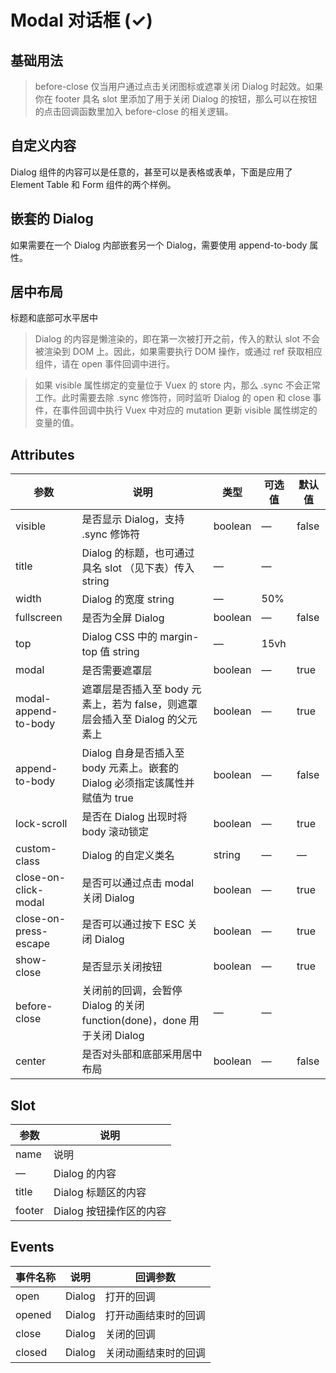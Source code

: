 # Modal 对话框 (✓)

## 基础用法
<m-dialog />

>before-close 仅当用户通过点击关闭图标或遮罩关闭 Dialog 时起效。如果你在 footer 具名 slot 里添加了用于关闭 Dialog 的按钮，那么可以在按钮的点击回调函数里加入 before-close 的相关逻辑。


## 自定义内容
Dialog 组件的内容可以是任意的，甚至可以是表格或表单，下面是应用了 Element Table 和 Form 组件的两个样例。

<m-dialog-diy />


## 嵌套的 Dialog
如果需要在一个 Dialog 内部嵌套另一个 Dialog，需要使用 append-to-body 属性。
<m-dialog-append />


## 居中布局
标题和底部可水平居中
<m-dialog-center />
>Dialog 的内容是懒渲染的，即在第一次被打开之前，传入的默认 slot 不会被渲染到 DOM 上。因此，如果需要执行 DOM 操作，或通过 ref 获取相应组件，请在 open 事件回调中进行。

>如果 visible 属性绑定的变量位于 Vuex 的 store 内，那么 .sync 不会正常工作。此时需要去除 .sync 修饰符，同时监听 Dialog 的 open 和 close 事件，在事件回调中执行 Vuex 中对应的 mutation 更新 visible 属性绑定的变量的值。


## Attributes
| 参数      | 说明          | 类型      | 可选值                           | 默认值  |
|---------- |-------------- |---------- |--------------------------------  |-------- |
|visible|	是否显示 Dialog，支持 .sync 修饰符	|boolean|	—|	false|
|title|	Dialog 的标题，也可通过具名 slot （见下表）传入	string|	—|	—|
|width|	Dialog 的宽度	string|	—	|50%|
|fullscreen|	是否为全屏 Dialog	|boolean|	—	|false|
|top|	Dialog CSS 中的 margin-top 值	string|	—	|15vh|
|modal|	是否需要遮罩层	|boolean	|—|	true|
|modal-append-to-body|	遮罩层是否插入至 body 元素上，若为 false，则遮罩层会插入至 Dialog 的父元素上	|boolean|	—	|true|
|append-to-body|	Dialog 自身是否插入至 body 元素上。嵌套的 Dialog 必须指定该属性并赋值为 true	|boolean	|—	|false|
|lock-scroll|	是否在 Dialog 出现时将 body 滚动锁定	|boolean|	—	|true|
|custom-class|	Dialog 的自定义类名	|string	|—	|—|
|close-on-click-modal|	是否可以通过点击 modal 关闭 Dialog	|boolean|	—	|true|
|close-on-press-escape|	是否可以通过按下 ESC 关闭 Dialog|	boolean	|—	|true|
|show-close	|是否显示关闭按钮	|boolean|	—	|true|
|before-close|	关闭前的回调，会暂停 Dialog 的关闭	function(done)，done 用于关闭 Dialog|	—	|—|
|center|	是否对头部和底部采用居中布局	|boolean|	—	|false|

## Slot
| 参数      | 说明          |
|---------- |-------------- |
|name	|说明|
|—	|Dialog 的内容|
|title	|Dialog 标题区的内容|
|footer	|Dialog 按钮操作区的内容|

## Events
| 事件名称      | 说明          |回调参数          |
|---------- |-------------- |-------------- |
|open|	Dialog| 打开的回调	|—|
|opened|	Dialog| 打开动画结束时的回调	|—|
|close	|Dialog |关闭的回调|	—|
|closed	|Dialog |关闭动画结束时的回调	|—|
